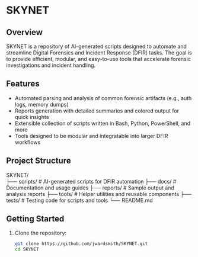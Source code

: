 # SKYNET

## Overview

SKYNET is a repository of AI-generated scripts designed to automate and streamline Digital Forensics and Incident Response (DFIR) tasks. The goal is to provide efficient, modular, and easy-to-use tools that accelerate forensic investigations and incident handling.

## Features

- Automated parsing and analysis of common forensic artifacts (e.g., auth logs, memory dumps)
- Reports generation with detailed summaries and colored output for quick insights
- Extensible collection of scripts written in Bash, Python, PowerShell, and more
- Tools designed to be modular and integratable into larger DFIR workflows

## Project Structure

SKYNET/
<br>
├── scripts/ # AI-generated scripts for DFIR automation
├── docs/ # Documentation and usage guides
├── reports/ # Sample output and analysis reports
├── tools/ # Helper utilities and reusable components
├── tests/ # Testing code for scripts and tools
└── README.md

## Getting Started

1. Clone the repository:

   ```bash
   git clone https://github.com/jwardsmith/SKYNET.git
   cd SKYNET
